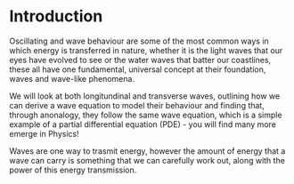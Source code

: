 # Introduction

Oscillating and wave behaviour are some of the most common ways in which energy is transferred in nature, whether it is the light waves that our eyes have evolved to see 
or the water waves that batter our coastlines, these all have one fundamental, universal concept at their foundation, waves and wave-like phenomena.

We will look at both longitundinal and transverse waves, outlining how we can derive a wave equation to model their behaviour and finding that, through anonalogy, they
follow the same wave equation, which is a simple example of a partial differential equation (PDE) - you will find many more emerge in Physics!

Waves are one way to trasmit energy, however the amount of energy that a wave can carry is something that we can carefully work out, along with the power of this 
energy transmission.
